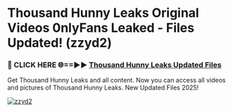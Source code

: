 # Thousand Hunny Leaks Original Videos 0nlyFans Leaked - Files Updated! (zzyd2)

<h3>🔴 CLICK HERE 🌐==►► <a href="https://tinyurl.com/2wckxsce" rel="nofollow">Thousand Hunny Leaks Updated Files</a></h3>

Get Thousand Hunny Leaks and all content. Now you can access all videos and pictures of Thousand Hunny Leaks. New Updated Files 2025!

[![zzyd2](https://i.imgur.com/AFduVYN.gif)](https://tinyurl.com/2wckxsce)
